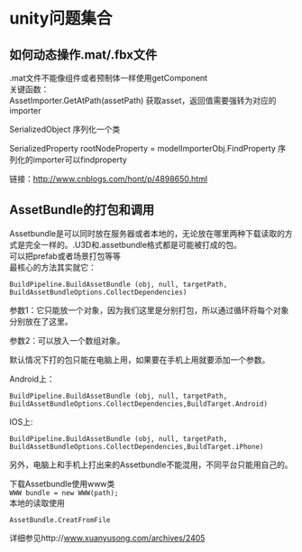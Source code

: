 # unity问题集合 #
## 如何动态操作.mat/.fbx文件 ##
.mat文件不能像组件或者预制体一样使用getComponent  
	关键函数：  
AssetImporter.GetAtPath(assetPath) 获取asset，返回值需要强转为对应的importer  

SerializedObject
	序列化一个类  
  	
SerializedProperty rootNodeProperty = modelImporterObj.FindProperty
序列化的importer可以findproperty  


链接：http://www.cnblogs.com/hont/p/4898650.html

## AssetBundle的打包和调用 ##
Assetbundle是可以同时放在服务器或者本地的，无论放在哪里两种下载读取的方式是完全一样的。.U3D和.assetbundle格式都是可能被打成的包。  
可以把prefab或者场景打包等等  
最核心的方法其实就它：
    
    BuildPipeline.BuildAssetBundle (obj, null, targetPath, BuildAssetBundleOptions.CollectDependencies)

参数1：它只能放一个对象，因为我们这里是分别打包，所以通过循环将每个对象分别放在了这里。

参数2：可以放入一个数组对象。

默认情况下打的包只能在电脑上用，如果要在手机上用就要添加一个参数。

Android上：

    BuildPipeline.BuildAssetBundle (obj, null, targetPath,
    BuildAssetBundleOptions.CollectDependencies,BuildTarget.Android)

IOS上:


    BuildPipeline.BuildAssetBundle (obj, null, targetPath, BuildAssetBundleOptions.CollectDependencies,BuildTarget.iPhone)

另外，电脑上和手机上打出来的Assetbundle不能混用，不同平台只能用自己的。

下载Assetbundle使用www类  
`WWW bundle = new WWW(path);`   
本地的读取使用  

    AssetBundle.CreatFromFile

详细参见http://www.xuanyusong.com/archives/2405